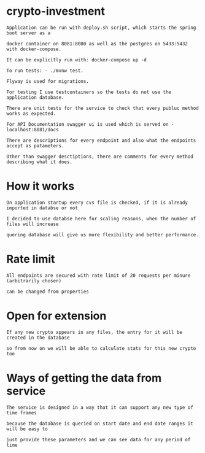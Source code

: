# crypto-investment

    Application can be run with deploy.sh script, which starts the spring boot server as a
        
    docker container on 8081:8080 as well as the postgres on 5433:5432 with docker-compose.

    It can be explicitly run with: docker-compose up -d

    To run tests: - ./mvnw test.

    Flyway is used for migrations.

    For testing I use testcontainers so the tests do not use the application database.

    There are unit tests for the service to check that every publuc method works as expected.

    For API Documentation swagger ui is used which is served on - localhost:8081/docs

    There are descriptions for every endpoint and also what the endpoints accept as patameters.

    Other than swagger desctiptions, there are comments for every method describing what it does.

# How it works

    On application startup every cvs file is checked, if it is already imported in databse or not

    I decided to use databse here for scaling reasons, when the number of files will increase
    
    quering database will give us more flexibility and better performance.

# Rate limit

    All endpoints are secured with rate limit of 20 requests per minure (arbitrarily chosen)
    
    can be changed from properties

# Open for extension

    If any new crypto appears in any files, the entry for it will be created in the database

    so from now on we will be able to calculate stats for this new crypto too

# Ways of getting the data from service

    The service is designed in a way that it can support any new type of time frames                                                    

    because the database is queried on start date and end date ranges it will be easy to

    just provide these parameters and we can see data for any period of time


    